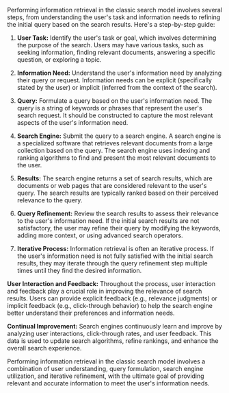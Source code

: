   
Performing information retrieval in the classic search model involves several steps, from understanding the user's task and information needs to refining the initial query based on the search results. Here's a step-by-step guide:

1. **User Task:** Identify the user's task or goal, which involves determining the purpose of the search. Users may have various tasks, such as seeking information, finding relevant documents, answering a specific question, or exploring a topic.
    
2. **Information Need:** Understand the user's information need by analyzing their query or request. Information needs can be explicit (specifically stated by the user) or implicit (inferred from the context of the search).
    
3. **Query:** Formulate a query based on the user's information need. The query is a string of keywords or phrases that represent the user's search request. It should be constructed to capture the most relevant aspects of the user's information need.
    
4. **Search Engine:** Submit the query to a search engine. A search engine is a specialized software that retrieves relevant documents from a large collection based on the query. The search engine uses indexing and ranking algorithms to find and present the most relevant documents to the user.
    
5. **Results:** The search engine returns a set of search results, which are documents or web pages that are considered relevant to the user's query. The search results are typically ranked based on their perceived relevance to the query.
    
6. **Query Refinement:** Review the search results to assess their relevance to the user's information need. If the initial search results are not satisfactory, the user may refine their query by modifying the keywords, adding more context, or using advanced search operators.
    
7. **Iterative Process:** Information retrieval is often an iterative process. If the user's information need is not fully satisfied with the initial search results, they may iterate through the query refinement step multiple times until they find the desired information.
    

**User Interaction and Feedback:** Throughout the process, user interaction and feedback play a crucial role in improving the relevance of search results. Users can provide explicit feedback (e.g., relevance judgments) or implicit feedback (e.g., click-through behavior) to help the search engine better understand their preferences and information needs.

**Continual Improvement:** Search engines continuously learn and improve by analyzing user interactions, click-through rates, and user feedback. This data is used to update search algorithms, refine rankings, and enhance the overall search experience.

Performing information retrieval in the classic search model involves a combination of user understanding, query formulation, search engine utilization, and iterative refinement, with the ultimate goal of providing relevant and accurate information to meet the user's information needs.